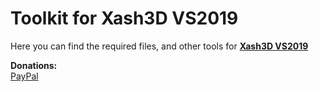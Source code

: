 # Toolkit for Xash3D VS2019
Here you can find the required files, and other tools for [**Xash3D VS2019**](https://github.com/Magic-Nipples/Xash3D-VS2019)

**Donations:**\
[PayPal](https://www.paypal.me/magicnipples)
